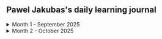 ## Pawel Jakubas's daily learning journal

<details>
<summary>Month 1 - September 2025</summary>

### 1 Sep 2025
- sorting out compilation problems and cleaning [KES PR to pallas](https://github.com/txpipe/pallas/pull/694)
- adding [gitbook learning structure](https://github.com/cardano-foundation/hal/blob/main/docs/crypto/gitbook.md)
  for SageMath and Rust (here using dalek primitives)
- adding[learning logging file](https://github.com/cardano-foundation/hal/blob/main/docs/crypto/journal.md)

### 2 Sep 2025
- adding [gitbook learning structure](https://github.com/cardano-foundation/hal/blob/main/docs/crypto/gitbook.md)
  for Zig (here using std.crypto primitives)
- reading about limbs and big number handling used in ECC implementations, ie., [sthbrx](https://sthbrx.github.io/blog/2023/08/07/going-out-on-a-limb-efficient-elliptic-curve-arithmetic-in-openssl/) and [paper about fast finite field arithmetic](https://eprint.iacr.org/2024/779.pdf)

### 4 Sep 2025
- learning about modular arithmetics

### 5 Sep 2025
- hands-on learning about modular arithmetics with SageMath
- more code simplifictions and making [KES PR to pallas](https://github.com/txpipe/pallas/pull/694) approved

### 8 Sep 2025
- modular aritmetics in SageMath, Rust using [num_modular crate](https://crates.io/crates/num-modular) and Zig using [std/math/big](https://ziglang.org/documentation/0.14.1/std/#std.math.big)

### 9 Sep 2025
- more modular aritmetics in SageMath, Rust using [crypto-bigint crate](https://crates.io/crates/crypto-bigint) and Zig using [std/math/big](https://ziglang.org/documentation/0.14.1/std/#std.math.big)

### 10 Sep 2025
- modular aritmetics for really big numbers in SageMath, Rust using [crypto-bigint crate](https://crates.io/crates/crypto-bigint) and Zig using [std/math/big](https://ziglang.org/documentation/0.14.1/std/#std.math.big)

### 11 Sep 2025
- making whole `pallas` codebase pass CI in order to have [KES PR to pallas](https://github.com/txpipe/pallas/pull/694) green. Merging the PR

### 12 Sep 2025
- playing with modular arithmetic laws in all three programming langs

### 15 Sep 2025
- one more cleaning [PR in pallas](https://github.com/txpipe/pallas/pull/704)

### 16 Sep 2025
- illustrative examples of modular arithmetic laws for big numbers in SageMath, Rust and Zig

### 17 Sep 2025
- learning about prime fields and groups in the context of elliptic curves

### 29 Sep 2025
- practical prime fields and group arithmetics in SageMath

### 30 Sep 2025
- first look and playing with [BLS voting in Leios](https://github.com/input-output-hk/ouroboros-leios/blob/d5f1a9bc940e69f406c3e25c0d7d9aa58cf701f8/crypto-benchmarks.rs/Specification.md)

</details>

<details>
<summary>Month 2 - October 2025</summary>

### 1 Oct 2025
-  More playing with [BLS voting in Leios](https://github.com/input-output-hk/ouroboros-leios/blob/d5f1a9bc940e69f406c3e25c0d7d9aa58cf701f8/crypto-benchmarks.rs/Specification.md)

</details>
